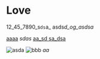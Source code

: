 Love
====

12_45_7890_s`ds`a_ asds*d_og_asdsa*

[aaaa](bcccb) _sdas_ [aa_sd  sa_dsa](http://asdas.assd.aa) 

![asda](asda) ![bbb](ccc)
_aa_